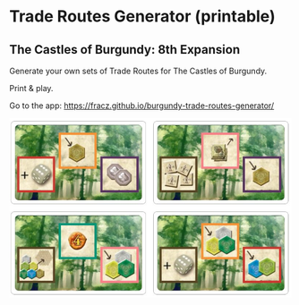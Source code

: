 # Trade Routes Generator (printable)

## The Castles of Burgundy: 8th Expansion

Generate your own sets of Trade Routes for The Castles of Burgundy.

Print & play.

Go to the app: https://fracz.github.io/burgundy-trade-routes-generator/

![](images/preview.jpg)

